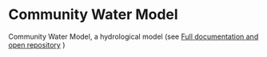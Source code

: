 # Community Water Model

Community Water Model, a hydrological model (see [Full documentation and open repository](https://cwatm.iiasa.ac.at/) )


